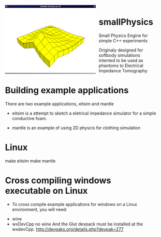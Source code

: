 <img width="300" align="left" style="float: left; margin: 0 10px 0 0;" alt="screenshot" src="https://github.com/filipi/smallPhysics/blob/master/images/eitsim.png">   

smallPhysics
============

Small Physics Engine for simple C++ experiments

Originaly designed for softbody simulations intented to be used as phantoms to Electrical Impedance Tomography

Building example applications
=============================

There are two example applications, eitsim and mantle

* eitsim is a attempt to sketch a eletrical impedance simulator
  for a simple conductive foam.

* mantle is an example of using 2D physcis for clothing simulation

Linux
=====
make eitsim
make mantle

Cross compiling windows executable on Linux
===========================================

 - To cross compile example applications for windows on a Linux
   environment, you will need:
 * wine
 * wxDevCpp no wine
And the Glut devpack must be installed at the wxdevCpp.
http://devpaks.org/details.php?devpak=277
